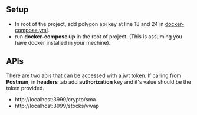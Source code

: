 ## Setup
- In root of the project, add polygon api key at line 18 and 24 in [docker-compose.yml](https://github.com/intelligentCoding/phaze/blob/main/docker-compose.yml).
- run **docker-compose up** in the root of project. (This is assuming you have docker installed in your mechine).

## APIs
There are two apis that can be accessed with a jwt token. If calling from **Postman**, in **headers** tab add **authorization** key and it's value should be the token provided. 
- http://localhost:3999/crypto/sma
- http://localhost:3999/stocks/vwap

